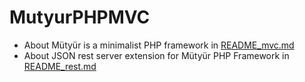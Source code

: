 # MutyurPHPMVC
- About Mütyür is a minimalist PHP framework in [README_mvc.md](README_mvc.md)
- About JSON rest server extension for Mütyür PHP Framework in [README_rest.md](README_rest.md)
